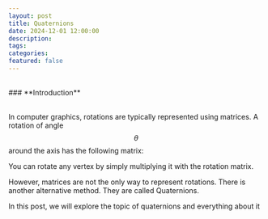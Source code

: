 ```yaml
---
layout: post
title: Quaternions
date: 2024-12-01 12:00:00
description:
tags:
categories:
featured: false
---
```


<br> 
### **Introduction** <br>
<br> 

In computer graphics, rotations are typically represented using matrices. A rotation of angle $$\theta$$ around the axis has the following matrix: 

You can rotate any vertex by simply multiplying it with the rotation matrix. 

However, matrices are not the only way to represent rotations. There is another alternative method. They are called Quaternions. 

In this post, we will explore the topic of quaternions and everything about it 


